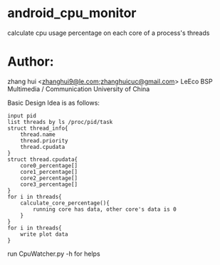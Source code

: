 # android_cpu_monitor
calculate cpu usage percentage on each core of a process's threads

# Author:
zhang hui <zhanghui9@le.com;zhanghuicuc@gmail.com>
LeEco BSP Multimedia / Communication University of China

Basic Design Idea is as follows:
```
input pid
list threads by ls /proc/pid/task
struct thread_info{
	thread.name
	thread.priority
	thread.cpudata
}
struct thread.cpudata{
	core0_percentage[]
	core1_percentage[]
	core2_percentage[]
	core3_percentage[]
}
for i in threads{
	calculate_core_percentage(){
		running core has data, other core's data is 0
	}
}
for i in threads{
	write plot data
}
```

run CpuWatcher.py -h for helps